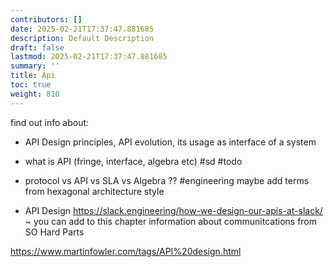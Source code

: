 ```yaml
---
contributors: []
date: 2025-02-21T17:37:47.881685
description: Default Description
draft: false
lastmod: 2025-02-21T17:37:47.881685
summary: ''
title: Api
toc: true
weight: 810
---
```


find out info about:

* API Design principles, API evolution, its usage as interface of a system

* what is API (fringe, interface, algebra etc) #sd #todo

* protocol vs API vs SLA vs Algebra ?? #engineering
  maybe add terms from hexagonal architecture style

* API Design
  https://slack.engineering/how-we-design-our-apis-at-slack/
  ~ you can add to this chapter information about communitcations from SO Hard Parts

https://www.martinfowler.com/tags/API%20design.html
